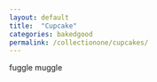 ```yaml
---
layout: default
title:  "Cupcake"
categories: bakedgood
permalink: /collectionone/cupcakes/
---
```

fuggle muggle